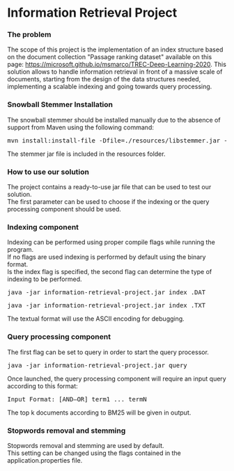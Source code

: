 # Information Retrieval Project

### The problem
The scope of this project is the implementation of an index structure based on the document collection "Passage ranking dataset" available on this page: https://microsoft.github.io/msmarco/TREC-Deep-Learning-2020.
This solution allows to handle information retrieval in front of a massive scale of documents, starting
from the design of the data structures needed, implementing a scalable indexing and going towards
query processing.

### Snowball Stemmer Installation 
The snowball stemmer should be installed manually due to the absence of support from Maven using the following command:
<br />
<pre>
mvn install:install-file -Dfile=./resources/libstemmer.jar -Dpackaging=jar -DgroupId=org.tartarus -DartifactId=snowball -Dversion=1.0
</pre> 
The stemmer jar file is included in the resources folder.
<br/>

### How to use our solution
The project contains a ready-to-use jar file that can be used to test our solution.
<br/>
The first parameter can be used to choose if the indexing or the query processing component should be used.


### Indexing component
Indexing can be performed using proper compile flags while running the program.<br/>
If no flags are used indexing is performed by default using the binary format.<br />
Is the index flag is specified, the second flag can determine the type of indexing to be performed.
<pre>
java -jar information-retrieval-project.jar index .DAT
</pre> 
<pre>
java -jar information-retrieval-project.jar index .TXT
</pre> 
The textual format will use the ASCII encoding for debugging.

### Query processing component
The first flag can be set to query in order to start the query processor.
<pre>
java -jar information-retrieval-project.jar query
</pre>
Once launched, the query processing component will require an input query according to this format:
<pre>
Input Format: [AND—OR] term1 ... termN
</pre> 
The top k documents according to BM25 will be given in output.

### Stopwords removal and stemming
Stopwords removal and stemming are used by default.<br />
This setting can be changed using the flags contained in the application.properties file.



